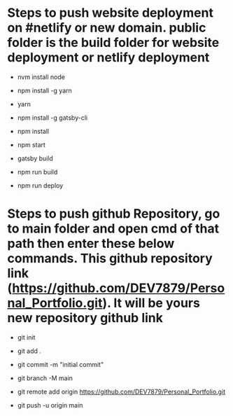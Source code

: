 # Steps to push website deployment on #netlify or new domain. public folder is the build folder for website deployment or netlify deployment 

  - nvm install node 

  - npm install -g yarn

  - yarn

  - npm install -g gatsby-cli

  - npm install

  - npm start

  - gatsby build

  - npm run build

  - npm run deploy

# Steps to push github Repository, go to main folder and open cmd of that path then enter these below commands. This github repository link  (https://github.com/DEV7879/Personal_Portfolio.git). It will be yours new repository github link

  - git init

  - git add .

  - git commit -m "initial commit"

  - git branch -M main

  - git remote add origin https://github.com/DEV7879/Personal_Portfolio.git

  - git push -u origin main

